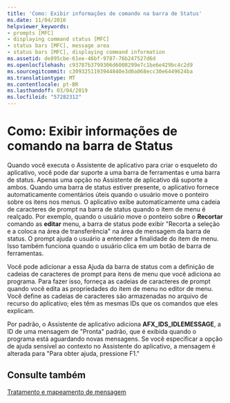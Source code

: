 ```yaml
---
title: 'Como: Exibir informações de comando na barra de Status'
ms.date: 11/04/2016
helpviewer_keywords:
- prompts [MFC]
- displaying command status [MFC]
- status bars [MFC], message area
- status bars [MFC], displaying command information
ms.assetid: de895cbe-61ee-46bf-9787-76b247527d6d
ms.openlocfilehash: c93787b3799306d6008299e7c1be6e429bc4c2d9
ms.sourcegitcommit: c3093251193944840e3d0a068ecc30e6449624ba
ms.translationtype: MT
ms.contentlocale: pt-BR
ms.lasthandoff: 03/04/2019
ms.locfileid: "57282312"
---
```

# <a name="how-to-display-command-information-in-the-status-bar"></a>Como: Exibir informações de comando na barra de Status

Quando você executa o Assistente de aplicativo para criar o esqueleto do aplicativo, você pode dar suporte a uma barra de ferramentas e uma barra de status. Apenas uma opção no Assistente de aplicativo dá suporte a ambos. Quando uma barra de status estiver presente, o aplicativo fornece automaticamente comentários úteis quando o usuário move o ponteiro sobre os itens nos menus. O aplicativo exibe automaticamente uma cadeia de caracteres de prompt na barra de status quando o item de menu é realçado. Por exemplo, quando o usuário move o ponteiro sobre o **Recortar** comando as **editar** menu, a barra de status pode exibir "Recorta a seleção e a coloca na área de transferência" na área de mensagem da barra de status. O prompt ajuda o usuário a entender a finalidade do item de menu. Isso também funciona quando o usuário clica em um botão de barra de ferramentas.

Você pode adicionar a essa Ajuda da barra de status com a definição de cadeias de caracteres de prompt para itens de menu que você adiciona ao programa. Para fazer isso, forneça as cadeias de caracteres de prompt quando você edita as propriedades do item de menu no editor de menu. Você define as cadeias de caracteres são armazenadas no arquivo de recurso do aplicativo; eles têm as mesmas IDs que os comandos que eles explicam.

Por padrão, o Assistente de aplicativo adiciona **AFX_IDS_IDLEMESSAGE**, a ID de uma mensagem de "Pronta" padrão, que é exibida quando o programa está aguardando novas mensagens. Se você especificar a opção de ajuda sensível ao contexto no Assistente do aplicativo, a mensagem é alterada para "Para obter ajuda, pressione F1."

## <a name="see-also"></a>Consulte também

[Tratamento e mapeamento de mensagem](../mfc/message-handling-and-mapping.md)
